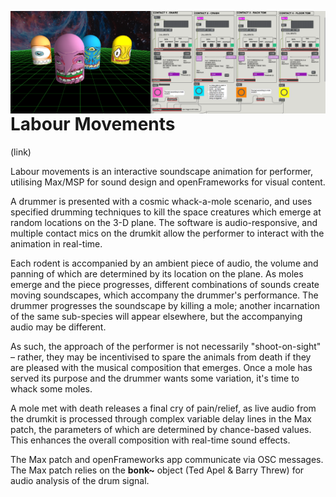 
<img src="images/lm4.png"
alt="Markdown Monster icon"
style="float: left; margin-right: 10px;" />

# Labour Movements

(link)

Labour movements is an interactive soundscape animation for performer, utilising Max/MSP for sound design and openFrameworks for visual content. 

A drummer is presented with a cosmic whack-a-mole scenario, and uses specified drumming techniques to kill the space creatures which emerge at random locations on the 3-D plane. The software is audio-responsive, and multiple contact mics on the drumkit allow the performer to interact with the animation in real-time. 

Each rodent is accompanied by an ambient piece of audio, the volume and panning of which are determined by its location on the plane. As moles emerge and the piece progresses, different combinations of sounds create moving soundscapes, which accompany the drummer's performance. The drummer progresses the soundscape by killing a mole; another incarnation of the same sub-species will appear elsewhere, but the accompanying audio may be different. 

As such, the approach of the performer is not necessarily "shoot-on-sight" – rather, they may be incentivised to spare the animals from death if they are pleased with the musical composition that emerges. Once a mole has served its purpose and the drummer wants some variation, it's time to whack some moles. 

A mole met with death releases a final cry of pain/relief, as live audio from the drumkit is processed through complex variable delay lines in the Max patch, the parameters of which are determined by chance-based values. This enhances the overall composition with real-time sound effects.

The Max patch and openFrameworks app communicate via OSC messages. The Max patch relies on the **bonk~** object (Ted Apel & Barry Threw) for audio analysis of the drum signal. 




